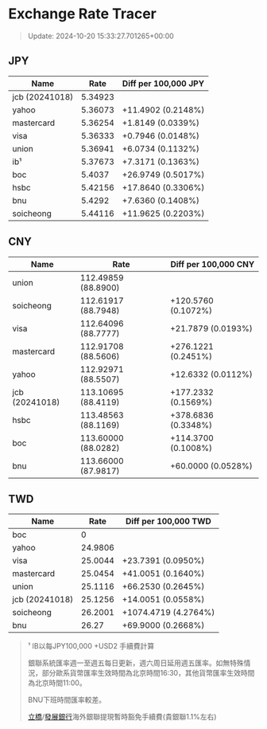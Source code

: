 # Exchange Rate Tracer

> Update: 2024-10-20 15:33:27.701265+00:00

## JPY

| Name           |    Rate | Diff per 100,000 JPY   |
|----------------|---------|------------------------|
| jcb (20241018) | 5.34923 |                        |
| yahoo          | 5.36073 | +11.4902 (0.2148%)     |
| mastercard     | 5.36254 | +1.8149 (0.0339%)      |
| visa           | 5.36333 | +0.7946 (0.0148%)      |
| union          | 5.36941 | +6.0734 (0.1132%)      |
| ib¹            | 5.37673 | +7.3171 (0.1363%)      |
| boc            | 5.4037  | +26.9749 (0.5017%)     |
| hsbc           | 5.42156 | +17.8640 (0.3306%)     |
| bnu            | 5.4292  | +7.6360 (0.1408%)      |
| soicheong      | 5.44116 | +11.9625 (0.2203%)     |

## CNY

| Name           | Rate                | Diff per 100,000 CNY   |
|----------------|---------------------|------------------------|
| union          | 112.49859	(88.8900) |                        |
| soicheong      | 112.61917	(88.7948) | +120.5760 (0.1072%)    |
| visa           | 112.64096	(88.7777) | +21.7879 (0.0193%)     |
| mastercard     | 112.91708	(88.5606) | +276.1221 (0.2451%)    |
| yahoo          | 112.92971	(88.5507) | +12.6332 (0.0112%)     |
| jcb (20241018) | 113.10695	(88.4119) | +177.2332 (0.1569%)    |
| hsbc           | 113.48563	(88.1169) | +378.6836 (0.3348%)    |
| boc            | 113.60000	(88.0282) | +114.3700 (0.1008%)    |
| bnu            | 113.66000	(87.9817) | +60.0000 (0.0528%)     |

## TWD

| Name           |    Rate | Diff per 100,000 TWD   |
|----------------|---------|------------------------|
| boc            |  0      |                        |
| yahoo          | 24.9806 |                        |
| visa           | 25.0044 | +23.7391 (0.0950%)     |
| mastercard     | 25.0454 | +41.0051 (0.1640%)     |
| union          | 25.1116 | +66.2530 (0.2645%)     |
| jcb (20241018) | 25.1256 | +14.0051 (0.0558%)     |
| soicheong      | 26.2001 | +1074.4719 (4.2764%)   |
| bnu            | 26.27   | +69.9000 (0.2668%)     |


> ¹ IB以每JPY100,000 +USD2 手續費計算
>
> 銀聯系統匯率週一至週五每日更新，週六周日延用週五匯率。如無特殊情況，部分歐系貨幣匯率生效時間為北京時間16:30，其他貨幣匯率生效時間為北京時間11:00。
>
> BNU下班時間匯率較差。
>
> [立橋](https://www.wlbank.com.mo/uploads/ueditor/file/20181211/1544536513900230.pdf)/[發展銀行](https://www.mdb.com.mo/Service_Charges_20230728.pdf)海外銀聯提現暫時豁免手續費(貴銀聯1.1%左右)

